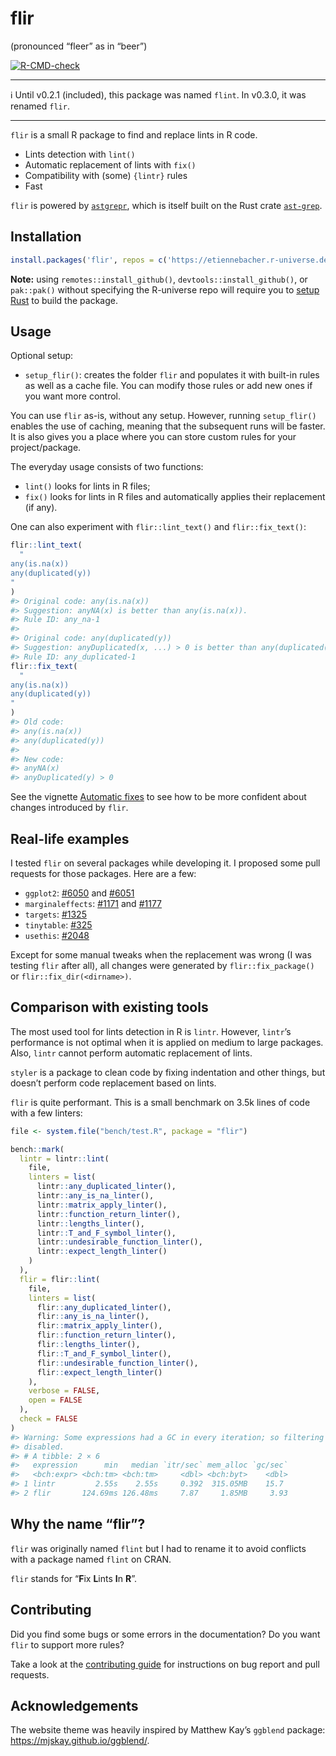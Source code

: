 
<!-- README.md is generated from README.Rmd. Please edit that file -->

# flir

(pronounced “fleer” as in “beer”)

<!-- badges: start -->

[![R-CMD-check](https://github.com/etiennebacher/flir/actions/workflows/R-CMD-check.yaml/badge.svg)](https://github.com/etiennebacher/flir/actions/workflows/R-CMD-check.yaml)
<!-- badges: end -->

------------------------------------------------------------------------

:information_source: Until v0.2.1 (included), this package was named
`flint`. In v0.3.0, it was renamed `flir`.

------------------------------------------------------------------------

`flir` is a small R package to find and replace lints in R code.

- Lints detection with `lint()`
- Automatic replacement of lints with `fix()`
- Compatibility with (some) `{lintr}` rules
- Fast

`flir` is powered by
[`astgrepr`](https://github.com/etiennebacher/astgrepr/), which is
itself built on the Rust crate
[`ast-grep`](https://ast-grep.github.io/).

## Installation

``` r
install.packages('flir', repos = c('https://etiennebacher.r-universe.dev', 'https://cloud.r-project.org'))
```

**Note:** using `remotes::install_github()`,
`devtools::install_github()`, or `pak::pak()` without specifying the
R-universe repo will require you to [setup
Rust](https://www.rust-lang.org/tools/install) to build the package.

## Usage

Optional setup:

- `setup_flir()`: creates the folder `flir` and populates it with
  built-in rules as well as a cache file. You can modify those rules or
  add new ones if you want more control.

You can use `flir` as-is, without any setup. However, running
`setup_flir()` enables the use of caching, meaning that the subsequent
runs will be faster. It is also gives you a place where you can store
custom rules for your project/package.

The everyday usage consists of two functions:

- `lint()` looks for lints in R files;
- `fix()` looks for lints in R files and automatically applies their
  replacement (if any).

One can also experiment with `flir::lint_text()` and `flir::fix_text()`:

``` r
flir::lint_text(
  "
any(is.na(x))
any(duplicated(y))
"
)
#> Original code: any(is.na(x)) 
#> Suggestion: anyNA(x) is better than any(is.na(x)). 
#> Rule ID: any_na-1 
#> 
#> Original code: any(duplicated(y)) 
#> Suggestion: anyDuplicated(x, ...) > 0 is better than any(duplicated(x), ...). 
#> Rule ID: any_duplicated-1
flir::fix_text(
  "
any(is.na(x))
any(duplicated(y))
"
)
#> Old code:
#> any(is.na(x))
#> any(duplicated(y))
#> 
#> New code:
#> anyNA(x)
#> anyDuplicated(y) > 0
```

See the vignette [Automatic
fixes](https://flir.etiennebacher.com/articles/automatic_fixes) to see
how to be more confident about changes introduced by `flir`.

## Real-life examples

I tested `flir` on several packages while developing it. I proposed some
pull requests for those packages. Here are a few:

- `ggplot2`:
  [\#6050](https://github.com/tidyverse/ggplot2/pull/6050/files) and
  [\#6051](https://github.com/tidyverse/ggplot2/pull/6051/files)
- `marginaleffects`:
  [\#1171](https://github.com/vincentarelbundock/marginaleffects/pull/1171/files)
  and
  [\#1177](https://github.com/vincentarelbundock/marginaleffects/pull/1177/files)
- `targets`:
  [\#1325](https://github.com/ropensci/targets/pull/1325/files)
- `tinytable`:
  [\#325](https://github.com/vincentarelbundock/tinytable/pull/325/files)
- `usethis`: [\#2048](https://github.com/r-lib/usethis/pull/2048/files)

Except for some manual tweaks when the replacement was wrong (I was
testing `flir` after all), all changes were generated by
`flir::fix_package()` or `flir::fix_dir(<dirname>)`.

## Comparison with existing tools

The most used tool for lints detection in R is `lintr`. However,
`lintr`’s performance is not optimal when it is applied on medium to
large packages. Also, `lintr` cannot perform automatic replacement of
lints.

`styler` is a package to clean code by fixing indentation and other
things, but doesn’t perform code replacement based on lints.

`flir` is quite performant. This is a small benchmark on 3.5k lines of
code with a few linters:

``` r
file <- system.file("bench/test.R", package = "flir")

bench::mark(
  lintr = lintr::lint(
    file,
    linters = list(
      lintr::any_duplicated_linter(),
      lintr::any_is_na_linter(),
      lintr::matrix_apply_linter(),
      lintr::function_return_linter(),
      lintr::lengths_linter(),
      lintr::T_and_F_symbol_linter(),
      lintr::undesirable_function_linter(),
      lintr::expect_length_linter()
    )
  ),
  flir = flir::lint(
    file,
    linters = list(
      flir::any_duplicated_linter(),
      flir::any_is_na_linter(),
      flir::matrix_apply_linter(),
      flir::function_return_linter(),
      flir::lengths_linter(),
      flir::T_and_F_symbol_linter(),
      flir::undesirable_function_linter(),
      flir::expect_length_linter()
    ),
    verbose = FALSE,
    open = FALSE
  ),
  check = FALSE
)
#> Warning: Some expressions had a GC in every iteration; so filtering is
#> disabled.
#> # A tibble: 2 × 6
#>   expression      min   median `itr/sec` mem_alloc `gc/sec`
#>   <bch:expr> <bch:tm> <bch:tm>     <dbl> <bch:byt>    <dbl>
#> 1 lintr         2.55s    2.55s     0.392  315.05MB    15.7 
#> 2 flir       124.69ms 126.48ms     7.87     1.85MB     3.93
```

## Why the name “flir”?

`flir` was originally named `flint` but I had to rename it to avoid
conflicts with a package named `flint` on CRAN.

`flir` stands for “**F**ix **L**ints **I**n **R**”.

## Contributing

Did you find some bugs or some errors in the documentation? Do you want
`flir` to support more rules?

Take a look at the [contributing
guide](https://flir.etiennebacher.com/CONTRIBUTING.html) for
instructions on bug report and pull requests.

## Acknowledgements

The website theme was heavily inspired by Matthew Kay’s `ggblend`
package: <https://mjskay.github.io/ggblend/>.
